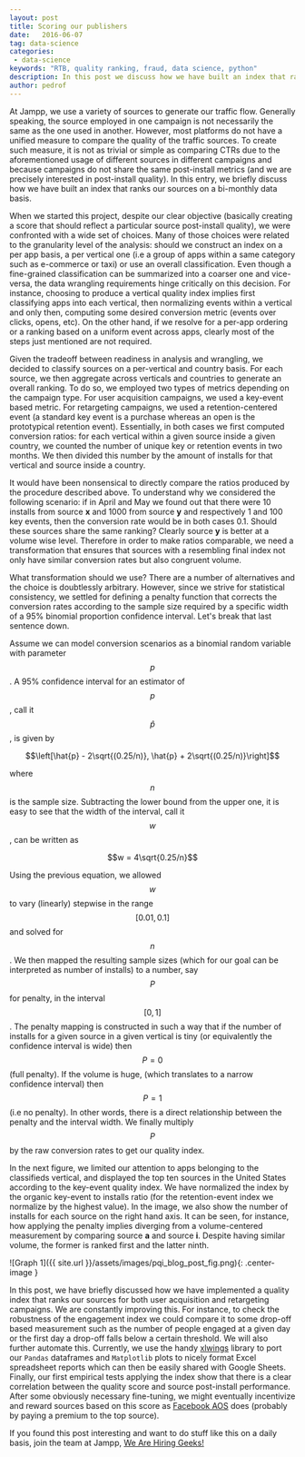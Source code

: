 ```yaml
---
layout: post
title: Scoring our publishers
date:   2016-06-07
tag: data-science
categories:
 - data-science
keywords: "RTB, quality ranking, fraud, data science, python"
description: In this post we discuss how we have built an index that ranks the sources that generate our traffic flow on a bi-monthly data basis.
author: pedrof
---
```

<!--excerpt.start-->
At Jampp, we use a variety of sources to generate our traffic flow. Generally speaking, the source employed in one campaign is not necessarily the same as the one used in another. However, most platforms do not have a unified measure to compare the quality of the traffic sources. To create such measure, it is not as trivial or simple as comparing CTRs due to the aforementioned usage of different sources in different campaigns and because campaigns do not share the same post-install metrics (and we are precisely interested in post-install quality).  In this entry, we briefly discuss how we have built an index that ranks our sources on a bi-monthly data basis.
<!--excerpt.end-->

When we started this project, despite our clear objective (basically creating a score that should reflect a particular source post-install quality), we were confronted with a wide set of choices. Many of those choices were related to the granularity level of the analysis: should we construct an index on a per app basis, a per vertical one (i.e a group of apps within a same category such as e-commerce or taxi) or use an overall classification. Even though a fine-grained classification can be summarized into a coarser one and vice-versa, the data wrangling requirements hinge critically on this decision. For instance, choosing to produce a vertical quality index implies first classifying apps into each vertical, then normalizing events within a vertical and only then, computing some desired conversion metric (events over clicks, opens, etc). On the other hand, if we resolve for a per-app ordering or a ranking based on a uniform event across apps, clearly most of the steps just mentioned are not required.

Given the tradeoff between readiness in analysis and wrangling, we decided to classify sources on a per-vertical and country basis. For each source, we then aggregate across verticals and countries to generate an overall ranking. To do so, we employed two types of metrics depending on the campaign type. For user acquisition campaigns, we used a key-event based metric. For retargeting campaigns, we used a retention-centered event (a standard key event is a purchase whereas an open is the prototypical retention event). Essentially, in both cases we first computed conversion ratios: for each vertical within a given source inside a given country, we counted the number of unique key or retention events in two months. We then divided this number by the amount of installs for that vertical and source inside a country.

It would have been nonsensical to directly compare the ratios produced by the procedure described above. To understand why we considered the following scenario: if in April and May we found out that there were 10 installs from source **x** and 1000 from source **y** and respectively 1 and 100 key events, then the conversion rate would be in both cases 0.1. Should these sources share the same ranking? Clearly source **y** is better at a volume wise level. Therefore in order to make ratios comparable, we need a transformation that ensures that sources with a resembling final index not only have similar conversion rates but also congruent volume.

What transformation should we use? There are a number of alternatives and the choice is doubtlessly arbitrary. However, since we strive for statistical consistency, we settled for defining a penalty function that corrects the conversion rates according to the sample size required by a specific width of a 95% binomial proportion confidence interval. Let's break that last sentence down.

Assume we can model conversion scenarios as a binomial random variable with parameter $$p$$. A 95% confidence interval for an estimator of $$p$$, call it $$\hat{p}$$, is given by

$$\left[\hat{p} - 2\sqrt{(0.25/n)}, \hat{p} + 2\sqrt{(0.25/n)}\right]$$

where $$n$$ is the sample size.  Subtracting the lower bound from the upper one, it is easy to see that the width of the interval, call it $$w$$, can be written as

$$w = 4\sqrt{0.25/n}$$

Using the previous equation, we allowed $$w$$ to vary (linearly) stepwise in the range $$[0.01, 0.1]$$ and solved for $$n$$. We then mapped the resulting sample sizes (which for our goal can be interpreted as number of installs) to a number, say $$P$$ for penalty, in the interval $$[0, 1]$$.  The penalty mapping is constructed in such a way that if the number of installs for a given source in a given vertical is tiny (or equivalently the confidence interval is wide) then $$P=0$$ (full penalty). If the volume is huge, (which translates to a narrow confidence interval) then $$P=1$$ (i.e no penalty). In other words, there is a direct relationship between the penalty and the interval width. We finally multiply $$P$$ by the raw conversion rates to get our quality index.

In the next figure, we limited our attention to apps belonging to the classifieds vertical, and displayed the top ten sources in the United States according to the key-event quality index. We have normalized the index by the organic key-event to installs ratio (for the retention-event index we normalize by the highest value). In the image, we also show the number of installs for each source on the right hand axis. It can be seen, for instance, how applying the penalty implies diverging from a volume-centered measurement by comparing source **a** and source **i**. Despite having similar volume, the former is ranked first and the latter ninth.

![Graph 1]({{ site.url }}/assets/images/pqi_blog_post_fig.png){: .center-image }

In this post, we have briefly discussed how we have implemented a quality index that ranks our sources for both user acquisition and retargeting campaigns. We are constantly improving this. For instance, to check the robustness of the engagement index we could compare it to some drop-off based measurement such as the number of people engaged at a given day or the first day a drop-off falls below a certain threshold. We will also further automate this. Currently, we use the handy [xlwings](https://github.com/ZoomerAnalytics/xlwings) library to port our `Pandas` dataframes and `Matplotlib` plots to nicely format Excel spreadsheet reports which can then be easily shared with Google Sheets. Finally, our first empirical tests applying the index show that there is a clear correlation between the quality score and source post-install performance. After some obviously necessary fine-tuning, we might eventually incentivize and reward sources based on this score as [Facebook AOS](https://developers.facebook.com/docs/audience-network/AOS) does (probably by paying a premium to the top source).

If you found this post interesting and want to do stuff like this on a daily basis, join the team at Jampp, [We Are Hiring Geeks!](http://jampp.com/jobs.php)

